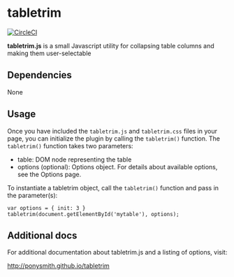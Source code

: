 # tabletrim

[![CircleCI](https://circleci.com/gh/ponysmith/tabletrim.svg?style=svg)](https://circleci.com/gh/ponysmith/tabletrim)

**tabletrim.js** is a small Javascript utility for collapsing table columns and making them user-selectable


## Dependencies
None


## Usage
Once you have included the `tabletrim.js` and `tabletrim.css` files in your page, you can initialize the plugin by calling
the `tabletrim()` function. The `tabletrim()` function takes two parameters:

* table: DOM node representing the table
* options (optional): Options object. For details about available options, see the Options page.

To instantiate a tabletrim object, call the `tabletrim()` function and pass in the parameter(s):

```
var options = { init: 3 }
tabletrim(document.getElementById('mytable'), options);
```

## Additional docs
For additional documentation about tabletrim.js and a listing of options, visit:

http://ponysmith.github.io/tabletrim
